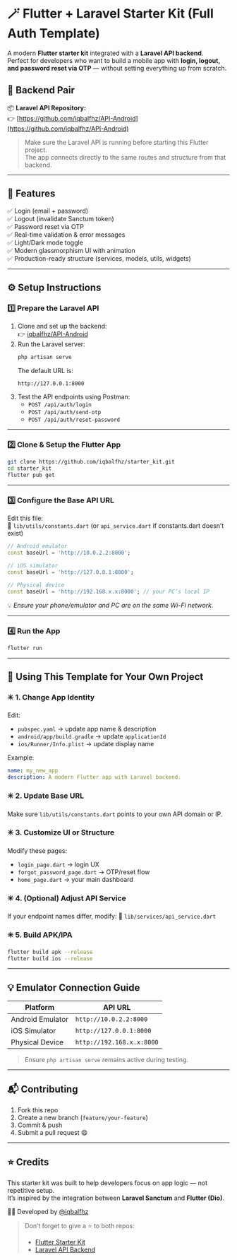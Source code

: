 # 🪄 Flutter + Laravel Starter Kit (Full Auth Template)

A modern **Flutter starter kit** integrated with a **Laravel API backend**.  
Perfect for developers who want to build a mobile app with **login, logout, and password reset via OTP** — without setting everything up from scratch.

## 🔗 Backend Pair

📦 **Laravel API Repository:**  
👉 [https://github.com/iqbalfhz/API-Android](https://github.com/iqbalfhz/API-Android)

> Make sure the Laravel API is running before starting this Flutter project.  
> The app connects directly to the same routes and structure from that backend.

---

## 🚀 Features

✅ Login (email + password)  
✅ Logout (invalidate Sanctum token)  
✅ Password reset via OTP  
✅ Real-time validation & error messages  
✅ Light/Dark mode toggle  
✅ Modern glassmorphism UI with animation  
✅ Production-ready structure (services, models, utils, widgets)

---

## ⚙️ Setup Instructions

### 1️⃣ Prepare the Laravel API

1. Clone and set up the backend:  
   👉 [iqbalfhz/API-Android](https://github.com/iqbalfhz/API-Android)
2. Run the Laravel server:
   ```bash
   php artisan serve
   ```
   The default URL is:
   ```
   http://127.0.0.1:8000
   ```
3. Test the API endpoints using Postman:
   - `POST /api/auth/login`
   - `POST /api/auth/send-otp`
   - `POST /api/auth/reset-password`

---

### 2️⃣ Clone & Setup the Flutter App

```bash
git clone https://github.com/iqbalfhz/starter_kit.git
cd starter_kit
flutter pub get
```

---

### 3️⃣ Configure the Base API URL

Edit this file:  
📄 `lib/utils/constants.dart` (or `api_service.dart` if constants.dart doesn’t exist)

```dart
// Android emulator
const baseUrl = 'http://10.0.2.2:8000';

// iOS simulator
const baseUrl = 'http://127.0.0.1:8000';

// Physical device
const baseUrl = 'http://192.168.x.x:8000'; // your PC’s local IP
```

💡 _Ensure your phone/emulator and PC are on the same Wi-Fi network._

---

### 4️⃣ Run the App

```bash
flutter run
```

---

## 🧠 Using This Template for Your Own Project

### ✳️ 1. Change App Identity

Edit:

- `pubspec.yaml` → update app name & description
- `android/app/build.gradle` → update `applicationId`
- `ios/Runner/Info.plist` → update display name

Example:

```yaml
name: my_new_app
description: A modern Flutter app with Laravel backend.
```

### ✳️ 2. Update Base URL

Make sure `lib/utils/constants.dart` points to your own API domain or IP.

### ✳️ 3. Customize UI or Structure

Modify these pages:

- `login_page.dart` → login UX
- `forgot_password_page.dart` → OTP/reset flow
- `home_page.dart` → your main dashboard

### ✳️ 4. (Optional) Adjust API Service

If your endpoint names differ, modify:
📄 `lib/services/api_service.dart`

### ✳️ 5. Build APK/IPA

```bash
flutter build apk --release
flutter build ios --release
```

---

## 💡 Emulator Connection Guide

| Platform         | API URL                   |
| ---------------- | ------------------------- |
| Android Emulator | `http://10.0.2.2:8000`    |
| iOS Simulator    | `http://127.0.0.1:8000`   |
| Physical Device  | `http://192.168.x.x:8000` |

> Ensure `php artisan serve` remains active during testing.

---

## 📬 Contributing

1. Fork this repo
2. Create a new branch (`feature/your-feature`)
3. Commit & push
4. Submit a pull request 😄

---

## ⭐ Credits

This starter kit was built to help developers focus on app logic — not repetitive setup.  
It’s inspired by the integration between **Laravel Sanctum** and **Flutter (Dio)**.

🧑‍💻 Developed by [@iqbalfhz](https://github.com/iqbalfhz)

> Don’t forget to give a ⭐ to both repos:
>
> - [Flutter Starter Kit](https://github.com/iqbalfhz/starter_kit)
> - [Laravel API Backend](https://github.com/iqbalfhz/API-Android)
